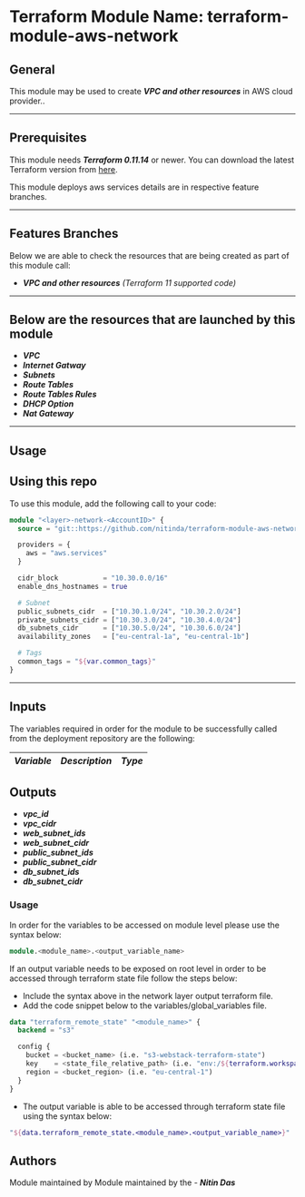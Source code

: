# Terraform Module Name: terraform-module-aws-network


## General

This module may be used to create **_VPC and other resources_** in AWS cloud provider..

---


## Prerequisites

This module needs **_Terraform 0.11.14_** or newer.
You can download the latest Terraform version from [here](https://www.terraform.io/downloads.html).

This module deploys aws services details are in respective feature branches.

---

## Features Branches

Below we are able to check the resources that are being created as part of this module call:

- **_VPC and other resources_** *(Terraform 11 supported code)*



---

## Below are the resources that are launched by this module

- **_VPC_**
- **_Internet Gatway_**
- **_Subnets_**
- **_Route Tables_**
- **_Route Tables Rules_**
- **_DHCP Option_**
- **_Nat Gateway_**



---

## Usage

## Using this repo

To use this module, add the following call to your code:

```tf
module "<layer>-network-<AccountID>" {
  source = "git::https://github.com/nitinda/terraform-module-aws-network.git?ref=terraform-11/master"

  providers = {
    aws = "aws.services"
  }

  cidr_block           = "10.30.0.0/16"
  enable_dns_hostnames = true

  # Subnet
  public_subnets_cidr  = ["10.30.1.0/24", "10.30.2.0/24"]
  private_subnets_cidr = ["10.30.3.0/24", "10.30.4.0/24"]
  db_subnets_cidr      = ["10.30.5.0/24", "10.30.6.0/24"]
  availability_zones   = ["eu-central-1a", "eu-central-1b"]

  # Tags
  common_tags = "${var.common_tags}"
}
```
---

## Inputs

The variables required in order for the module to be successfully called from the deployment repository are the following:


|         **_Variable_**        |            **_Description_**             |   **_Type_**   |
|-------------------------------|------------------------------------------|----------------|





## Outputs

- **_vpc\_id_**
- **_vpc\_cidr_**
- **_web\_subnet\_ids_**
- **_web\_subnet\_cidr_**
- **_public\_subnet\_ids_**
- **_public\_subnet\_cidr_**
- **_db\_subnet\_ids_**
- **_db\_subnet\_cidr_**


### Usage
In order for the variables to be accessed on module level please use the syntax below:

```tf
module.<module_name>.<output_variable_name>
```

If an output variable needs to be exposed on root level in order to be accessed through terraform state file follow the steps below:

- Include the syntax above in the network layer output terraform file.
- Add the code snippet below to the variables/global_variables file.

```tf
data "terraform_remote_state" "<module_name>" {
  backend = "s3"

  config {
    bucket = <bucket_name> (i.e. "s3-webstack-terraform-state")
    key    = <state_file_relative_path> (i.e. "env:/${terraform.workspace}/4_Networking/terraform.tfstate")
    region = <bucket_region> (i.e. "eu-central-1")
  }
}
```

- The output variable is able to be accessed through terraform state file using the syntax below:

```tf
"${data.terraform_remote_state.<module_name>.<output_variable_name>}"
```

## Authors
Module maintained by Module maintained by the - **_Nitin Das_**
